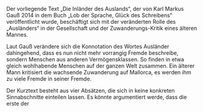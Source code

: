 Der vorliegende Text „Die Inländer des Auslands“, der von Karl Markus Gauß 2014 in dem Buch „Lob der Sprache, Glück des Schreibens“ veröffentlicht wurde, beschäftigt sich mit der veränderten Rolle des „Ausländers“ in der Gesellschaft und der Zuwanderungs-Kritik eines älteren Mannes.

Laut Gauß verändere sich die Konnotation des Wortes Ausländer dahingehend, dass es nun nicht mehr vorrangig Fremde beschreibe, sondern Menschen aus anderen Vermögensklassen. So finden in etwa gleich wohlhabende Menschen auf der ganzen Welt zusammen. Ein älterer Mann kritisiert die wachsende Zuwanderung auf Mallorca, es werden ihm zu viele Fremde in seiner Fremde.

Der Kurztext besteht aus vier Absätzen, die sich in keine konkreten Sinnabschnitte einteilen lassen. Es könnte argumentiert werde, dass die erste der 